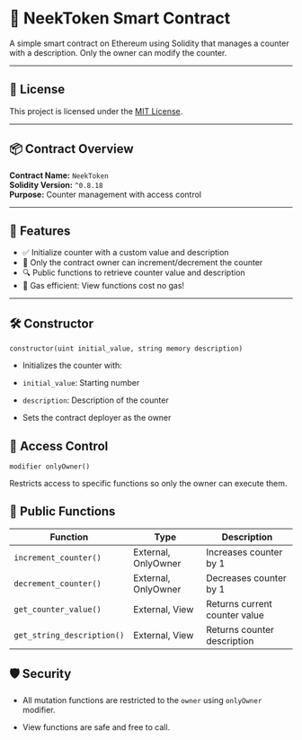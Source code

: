 # 🧮 NeekToken Smart Contract

A simple smart contract on Ethereum using Solidity that manages a counter with a description. Only the owner can modify the counter.

---

## 📄 License

This project is licensed under the [MIT License](https://opensource.org/licenses/MIT).

---

## 📦 Contract Overview

**Contract Name:** `NeekToken`  
**Solidity Version:** `^0.8.18`  
**Purpose:** Counter management with access control

---

## 🔧 Features

- ✅ Initialize counter with a custom value and description
- 🔐 Only the contract owner can increment/decrement the counter
- 🔍 Public functions to retrieve counter value and description
- 💸 Gas efficient: View functions cost no gas!

---

## 🛠️ Constructor

```solidity
constructor(uint initial_value, string memory description)
```

- Initializes the counter with:

-  `initial_value`: Starting number

- `description`: Description of the counter

- Sets the contract deployer as the owner

## 👤 Access Control

```solidity
modifier onlyOwner()
``` 

Restricts access to specific functions so only the owner can execute them.

## 🚀 Public Functions
| Function                  | Type                | Description                      |
|---------------------------|---------------------|----------------------------------|
| `increment_counter()`     | External, OnlyOwner | Increases counter by 1           |
| `decrement_counter()`     | External, OnlyOwner | Decreases counter by 1           |
| `get_counter_value()`     | External, View      | Returns current counter value    |
| `get_string_description()`| External, View      | Returns counter description      |


## 🛡️ Security

- All mutation functions are restricted to the `owner` using `onlyOwner` modifier.

- View functions are safe and free to call.
